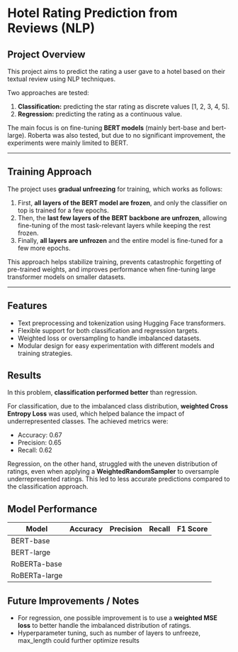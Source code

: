 # Hotel Rating Prediction from Reviews (NLP)

## Project Overview

This project aims to predict the rating a user gave to a hotel based on their textual review using NLP techniques.  

Two approaches are tested:  

1. **Classification:** predicting the star rating as discrete values [1, 2, 3, 4, 5].  
2. **Regression:** predicting the rating as a continuous value.  

The main focus is on fine-tuning **BERT models** (mainly bert-base and bert-large). Roberta was also tested, but due to no significant improvement, the experiments were mainly limited to BERT.

---

## Training Approach

The project uses **gradual unfreezing** for training, which works as follows:

1. First, **all layers of the BERT model are frozen**, and only the classifier on top is trained for a few epochs.  
2. Then, the **last few layers of the BERT backbone are unfrozen**, allowing fine-tuning of the most task-relevant layers while keeping the rest frozen.  
3. Finally, **all layers are unfrozen** and the entire model is fine-tuned for a few more epochs.  

This approach helps stabilize training, prevents catastrophic forgetting of pre-trained weights, and improves performance when fine-tuning large transformer models on smaller datasets.

---

## Features

- Text preprocessing and tokenization using Hugging Face transformers.  
- Flexible support for both classification and regression targets.  
- Weighted loss or oversampling to handle imbalanced datasets.  
- Modular design for easy experimentation with different models and training strategies.

## Results

In this problem, **classification performed better** than regression.  

For classification, due to the imbalanced class distribution, **weighted Cross Entropy Loss** was used, which helped balance the impact of underrepresented classes. The achieved metrics were:  
- Accuracy: 0.67  
- Precision: 0.65 
- Recall: 0.62  

Regression, on the other hand, struggled with the uneven distribution of ratings, even when applying a **WeightedRandomSampler** to oversample underrepresented ratings. This led to less accurate predictions compared to the classification approach.


## Model Performance

| Model           | Accuracy | Precision | Recall | F1 Score |
|-----------------|----------|-----------|--------|----------|
| BERT-base       |          |           |        |          |
| BERT-large      |          |           |        |          |
| RoBERTa-base    |          |           |        |          |
| RoBERTa-large   |          |           |        |          |


## Future Improvements / Notes

- For regression, one possible improvement is to use a **weighted MSE loss** to better handle the imbalanced distribution of ratings.    
- Hyperparameter tuning, such as number of layers to unfreeze, max_length could further optimize results 
